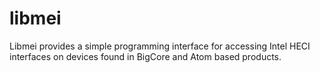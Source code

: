 # libmei

Libmei provides a simple programming interface for accessing
Intel HECI interfaces on devices found in BigCore and Atom based products.


